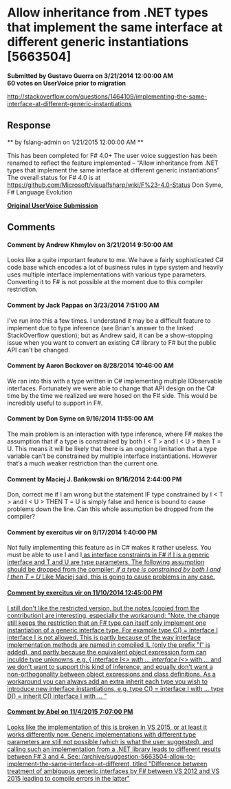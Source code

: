 # Allow inheritance from .NET types that implement the same interface at different generic instantiations [5663504] #

**Submitted by Gustavo Guerra on 3/21/2014 12:00:00 AM**  
**60 votes on UserVoice prior to migration**  

http://stackoverflow.com/questions/1464109/implementing-the-same-interface-at-different-generic-instantiations



## Response ##
** by fslang-admin on 1/21/2015 12:00:00 AM **

This has been completed for F# 4.0+
The user voice suggestion has been renamed to reflect the feature implemented – “Allow inheritance from .NET types that implement the same interface at different generic instantiations”
The overall status for F# 4.0 is at https://github.com/Microsoft/visualfsharp/wiki/F%23-4.0-Status
Don Syme, F# Language Evolution


**[Original UserVoice Submission](https://fslang.uservoice.com/forums/245727-f-language/suggestions/5663504)**


## Comments ##


#### Comment by Andrew Khmylov on 3/21/2014 9:50:00 AM ####
Looks like a quite important feature to me.
We have a fairly sophisticated C# code base which encodes a lot of business rules in type system and heavily uses multiple interface implementations with various type parameters. Converting it to F# is not possible at the moment due to this compiler restriction.


#### Comment by Jack Pappas on 3/23/2014 7:51:00 AM ####
I've run into this a few times. I understand it may be a difficult feature to implement due to type inference (see Brian's answer to the linked StackOverflow question); but as Andrew said, it can be a show-stopping issue when you want to convert an existing C# library to F# but the public API can't be changed.


#### Comment by Aaron Bockover on 8/28/2014 10:46:00 AM ####
We ran into this with a type written in C# implementing multiple IObservable<T> interfaces. Fortunately we were able to change that API design on the C# time by the time we realized we were hosed on the F# side. This would be incredibly useful to support in F#.


#### Comment by Don Syme on 9/16/2014 11:55:00 AM ####
The main problem is an interaction with type inference, where F# makes the assumption that if a type is constrained by both I < T > and I < U > then T = U.
This means it will be likely that there is an ongoing limitation that a type variable can’t be constrained by multiple interface instantiations. However that’s a much weaker restriction than the current one.


#### Comment by Maciej J. Bańkowski on 9/16/2014 2:44:00 PM ####
Don, correct me if I am wrong but the statement
IF type constrained by I < T > and I < U > THEN T = U is simply false and hence is bound to cause problems down the line.
Can this whole assumption be dropped from the compiler?


#### Comment by exercitus vir on 9/17/2014 1:40:00 PM ####
Not fully implementing this feature as in C# makes it rather useless. You must be able to use I<T> and I<U> as interface constraints in F# if I is a generic interface and T and U are type parameters. The following assumption should be dropped from the compiler: _if a type is constrained by both I and I then T = U_
Like Maciej said, this is going to cause problems in any case.


#### Comment by exercitus vir on 11/10/2014 12:45:00 PM ####
I still don't like the restricted version, but the notes (copied from the contribution) are interesting, especially the workaround:
"Note, the change still keeps the restriction that an F# type can itself only implement one instantiation of a generic interface type. For example
type C() =
interface I<int>
interface I<string>
is not allowed. This is partly because of the way interface implementation methods are named in compiled IL (only the prefix "I" is added), and partly because the equivalent object expression form can inculde type unknowns, e.g.
{ interface I<_> with ...
interface I<_> with ...
and we don't want to support this kind of inference, and equally don't want a non-orthogonality between object expressions and class definitions. As a workaround you can always add an extra inherit each type you wish to introduce new interface instantiations, e.g.
type C() =
interface I<int> with ...
type D() =
inherit C()
interface I<string> with ...
"


#### Comment by Abel on 11/4/2015 7:07:00 PM ####
Looks like the implementation of this is broken in VS 2015, or at least it works differently now. Generic implementations with different type parameters are still not possible (which is what the user suggested), and calling such an implementation from a .NET library leads to different results between F# 3 and 4.
See: /archive/suggestion-5663504-allow-to-implement-the-same-interface-at-different, titled "Difference between treatment of ambiguous generic interfaces by F# between VS 2012 and VS 2015 leading to compile errors in the latter"

